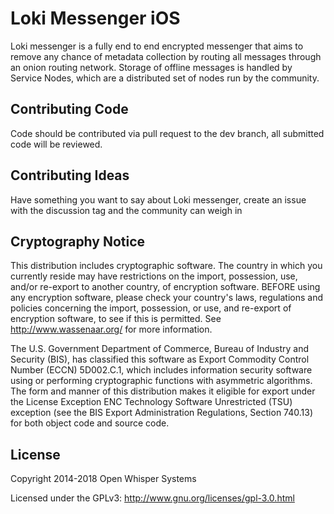 # Loki Messenger iOS

Loki messenger is a fully end to end encrypted messenger that aims to remove any chance of metadata collection by routing all messages through an onion routing network. Storage of offline messages is handled by Service Nodes, which are a distributed set of nodes run by the community.

## Contributing Code
Code should be contributed via pull request to the dev branch, all submitted code will be reviewed.

## Contributing Ideas
Have something you want to say about Loki messenger, create an issue with the discussion tag and the community can weigh in

## Cryptography Notice

This distribution includes cryptographic software. The country in which you currently reside may have restrictions on the import, possession, use, and/or re-export to another country, of encryption software. 
BEFORE using any encryption software, please check your country's laws, regulations and policies concerning the import, possession, or use, and re-export of encryption software, to see if this is permitted. 
See <http://www.wassenaar.org/> for more information.

The U.S. Government Department of Commerce, Bureau of Industry and Security (BIS), has classified this software as Export Commodity Control Number (ECCN) 5D002.C.1, which includes information security software using or performing cryptographic functions with asymmetric algorithms. 
The form and manner of this distribution makes it eligible for export under the License Exception ENC Technology Software Unrestricted (TSU) exception (see the BIS Export Administration Regulations, Section 740.13) for both object code and source code.

## License

Copyright 2014-2018 Open Whisper Systems

Licensed under the GPLv3: http://www.gnu.org/licenses/gpl-3.0.html
